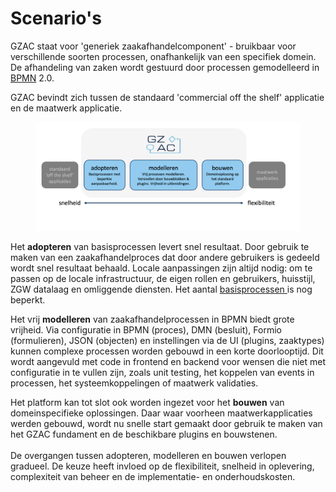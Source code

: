 # Scenario's

GZAC staat voor 'generiek zaakafhandelcomponent' - bruikbaar voor verschillende soorten processen, onafhankelijk van een specifiek domein. De afhandeling van zaken wordt gestuurd door processen gemodelleerd in [BPMN](https://www.bpmn.org/) 2.0. &#x20;

GZAC bevindt zich tussen de standaard 'commercial off the shelf' applicatie en de maatwerk applicatie.&#x20;

<figure><img src="../.gitbook/assets/scenarios.png" alt=""><figcaption></figcaption></figure>

Het **adopteren** van basisprocessen levert snel resultaat. Door gebruik te maken van een zaakafhandelproces dat door andere gebruikers is gedeeld wordt snel resultaat behaald. Locale aanpassingen zijn altijd nodig: om te passen op de locale infrastructuur, de eigen rollen en gebruikers, huisstijl, ZGW datalaag en omliggende diensten. Het aantal [basisprocessen ](https://github.com/generiekzaakafhandelcomponent/Basisprocessen/tree/main/blueprints)is nog beperkt.&#x20;

Het vrij **modelleren** van zaakafhandelprocessen in BPMN biedt grote vrijheid. Via configuratie in BPMN (proces), DMN (besluit), Formio (formulieren), JSON (objecten) en instellingen via de UI (plugins, zaaktypes) kunnen complexe processen worden gebouwd in een korte doorlooptijd. Dit wordt aangevuld met code in frontend en backend voor wensen die niet met configuratie in te vullen zijn, zoals unit testing, het koppelen van events in processen, het systeemkoppelingen of maatwerk validaties.&#x20;

Het platform kan tot slot ook worden ingezet voor het **bouwen** van domeinspecifieke oplossingen. Daar waar voorheen maatwerkapplicaties werden gebouwd, wordt nu snelle start gemaakt door gebruik te maken van het GZAC fundament en de beschikbare plugins en bouwstenen. \
\
De overgangen tussen adopteren, modelleren en bouwen verlopen gradueel. De keuze heeft invloed op de flexibiliteit, snelheid in oplevering, complexiteit van beheer en de implementatie- en onderhoudskosten.&#x20;
